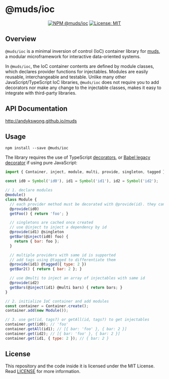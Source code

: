 # @muds/ioc
<p align="center">
  <a href="https://www.npmjs.com/package/@muds/ioc"><img src="https://img.shields.io/npm/v/@muds/ioc?label=@muds/ioc" alt="NPM @muds/ioc" /></a>
  <a href="./LICENSE"><img src="https://img.shields.io/badge/License-MIT-yellow.svg" alt="License: MIT" /></a>
</p>

## Overview
`@muds/ioc` is a minimal inversion of control (IoC) container library for [muds](https://github.com/andykswong/muds), a modular microframework for interactive data-oriented systems.

In `@muds/ioc`, the IoC container contents are defined by module classes, which declares provider functions for injectables. Modules are easily reusable, interchangeable and testable. Unlike many other JavaScript/TypeScript IoC libraries, `@muds/ioc` does not require you to add decorators nor make any change to the injectable classes, makes it easy to integrate with third-party libraries.

## API Documentation
http://andykswong.github.io/muds

## Usage
```shell
npm install --save @muds/ioc
```

The library requires the use of TypeScript [decorators](https://www.typescriptlang.org/docs/handbook/decorators.html), or [Babel legacy decorator](https://babeljs.io/docs/en/babel-plugin-proposal-decorators#legacy) if using pure JavaScript:
```javascript
import { Container, inject, module, multi, provide, singleton, tagged } from '@muds/ioc';

const id0 = Symbol('id0'), id1 = Symbol('id1'), id2 = Symbol('id2');

// 1. declare modules
@module()
class Module {
  // each provider method must be decorated with @provide(id). they can return any value
  @provide(id0)
  getFoo() { return 'foo'; }

  // singletons are cached once created
  // use @inject to inject a dependency by id
  @provide(id1) @singleton 
  getBar(@inject(id0) foo) {
    return { bar: foo };
  }

  // multiple providers with same id is supported
  // add tags using @tagged to differentiate them
  @provide(id1) @tagged({ type: 2 }) 
  getBar2() { return { bar: 2 }; }

  // use @multi to inject an array of injectables with same id
  @provide(id2)
  getBars(@inject(id1) @multi bars) { return bars; }
}

// 2. initialize IoC container and add modules
const container = Container.create();
container.add(new Module());

// 3. use get(id, tags?) or getAll(id, tags?) to get injectables
container.get(id0); // 'foo'
container.getAll(id1); // [{ bar: 'foo' }, { bar: 2 }]
container.get(id2); // [{ bar: 'foo' }, { bar: 2 }]
container.get(id1, { type: 2 }); // { bar: 2 }
```

## License
This repository and the code inside it is licensed under the MIT License. Read [LICENSE](./LICENSE) for more information.
